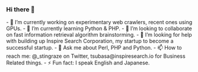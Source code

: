### Hi there 👋

<!--
**stingraze/stingraze** is a ✨ _special_ ✨ repository because its `README.md` (this file) appears on your GitHub profile.

Here are some ideas to get you started:
--!>

- 🔭 I’m currently working on experimentary web crawlers, recent ones using GPUs.

- 🌱 I’m currently learning Python & PHP.

- 👯 I’m looking to collaborate on fast information retrieval algorithm brainstorming.

- 🤔 I’m looking for help with building up Inspire Search Corporation, my startup to become a successful startup.

- 💬 Ask me about Perl, PHP and Python.

- 📫 How to reach me: @_stingraze on Twitter, tsubasa@inspiresearch.io for Business Related things.

- ⚡ Fun fact: I speak English and Japanese.

